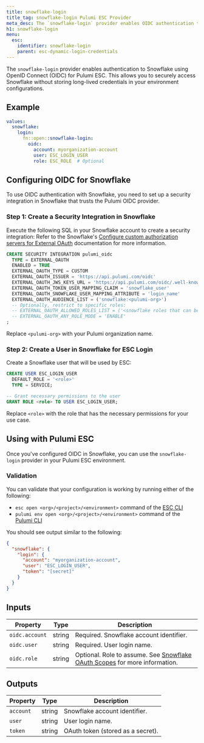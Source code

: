 ```yaml
---
title: snowflake-login
title_tag: snowflake-login Pulumi ESC Provider
meta_desc: The `snowflake-login` provider enables OIDC authentication to Snowflake for use with Pulumi ESC.
h1: snowflake-login
menu:
  esc:
    identifier: snowflake-login
    parent: esc-dynamic-login-credentials
---
```


The `snowflake-login` provider enables authentication to Snowflake using OpenID Connect (OIDC) for Pulumi ESC. This allows you to securely access Snowflake without storing long-lived credentials in your environment configurations.

## Example

```yaml
values:
  snowflake:
    login:
      fn::open::snowflake-login:
        oidc:
          account: myorganization-account
          user: ESC_LOGIN_USER
          role: ESC_ROLE  # Optional
```

## Configuring OIDC for Snowflake

To use OIDC authentication with Snowflake, you need to set up a security integration in Snowflake that trusts the Pulumi OIDC provider.

### Step 1: Create a Security Integration in Snowflake

Execute the following SQL in your Snowflake account to create a security integration:
Refer to the Snowflake's [Configure custom authorization servers for External OAuth](https://docs.snowflake.com/en/user-guide/oauth-ext-custom) documentation for more information.

```sql
CREATE SECURITY INTEGRATION pulumi_oidc
  TYPE = EXTERNAL_OAUTH
  ENABLED = TRUE
  EXTERNAL_OAUTH_TYPE = CUSTOM
  EXTERNAL_OAUTH_ISSUER = 'https://api.pulumi.com/oidc'
  EXTERNAL_OAUTH_JWS_KEYS_URL = 'https://api.pulumi.com/oidc/.well-known/jwks'
  EXTERNAL_OAUTH_TOKEN_USER_MAPPING_CLAIM = 'snowflake_user'
  EXTERNAL_OAUTH_SNOWFLAKE_USER_MAPPING_ATTRIBUTE = 'login_name'
  EXTERNAL_OAUTH_AUDIENCE_LIST = ('snowflake:<pulumi-org>')
  -- Optionally, restrict to specific roles:
  -- EXTERNAL_OAUTH_ALLOWED_ROLES_LIST = ('<snowflake roles that can be assumed>')
  -- EXTERNAL_OAUTH_ANY_ROLE_MODE = 'ENABLE'
;
```

Replace `<pulumi-org>` with your Pulumi organization name.

### Step 2: Create a User in Snowflake for ESC Login

Create a Snowflake user that will be used by ESC:

```sql
CREATE USER ESC_LOGIN_USER
  DEFAULT_ROLE = '<role>'
  TYPE = SERVICE;

-- Grant necessary permissions to the user
GRANT ROLE <role> TO USER ESC_LOGIN_USER;
```

Replace `<role>` with the role that has the necessary permissions for your use case.

## Using with Pulumi ESC

Once you've configured OIDC in Snowflake, you can use the `snowflake-login` provider in your Pulumi ESC environment.

### Validation

You can validate that your configuration is working by running either of the following:

* `esc open <org>/<project>/<environment>` command of the [ESC CLI](/docs/esc-cli/)
* `pulumi env open <org>/<project>/<environment>` command of the [Pulumi CLI](/docs/install/)

You should see output similar to the following:

```json
{
  "snowflake": {
    "login": {
      "account": "myorganization-account",
      "user": "ESC_LOGIN_USER",
      "token": "[secret]"
    }
  }
}
```

## Inputs

| Property            | Type   | Description                                                                             |
|---------------------|--------|-----------------------------------------------------------------------------------------|
| `oidc.account`      | string | Required. Snowflake account identifier.                                                 |
| `oidc.user`         | string | Required. User login name.                                                              |
| `oidc.role`         | string | Optional. Role to assume. See [Snowflake OAuth Scopes](https://docs.snowflake.com/en/user-guide/oauth-ext-overview#scopes) for more information. |

## Outputs

| Property   | Type   | Description                              |
|------------|--------|------------------------------------------|
| `account`  | string | Snowflake account identifier.            |
| `user`     | string | User login name.                         |
| `token`    | string | OAuth token (stored as a secret).        |
